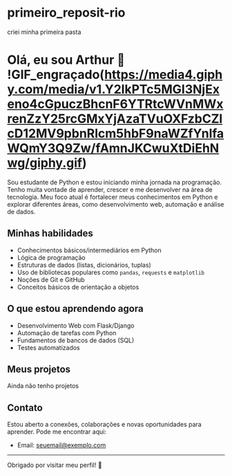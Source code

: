 # primeiro_reposit-rio
criei minha primeira pasta
# Olá, eu sou Arthur 👋             !GIF_engraçado(https://media4.giphy.com/media/v1.Y2lkPTc5MGI3NjExeno4cGpuczBhcnF6YTRtcWVnMWxrenZzY25rcGMxYjAzaTVuOXFzbCZlcD12MV9pbnRlcm5hbF9naWZfYnlfaWQmY3Q9Zw/fAmnJKCwuXtDiEhNwg/giphy.gif)            

Sou estudante de Python e estou iniciando minha jornada na programação. Tenho muita vontade de aprender, crescer e me desenvolver na área de tecnologia. Meu foco atual é fortalecer meus conhecimentos em Python e explorar diferentes áreas, como desenvolvimento web, automação e análise de dados.

## Minhas habilidades

- Conhecimentos básicos/intermediários em Python
- Lógica de programação
- Estruturas de dados (listas, dicionários, tuplas)
- Uso de bibliotecas populares como `pandas`, `requests` e `matplotlib`
- Noções de Git e GitHub
- Conceitos básicos de orientação a objetos

## O que estou aprendendo agora

- Desenvolvimento Web com Flask/Django
- Automação de tarefas com Python
- Fundamentos de bancos de dados (SQL)
- Testes automatizados

## Meus projetos

Ainda não tenho projetos



## Contato

Estou aberto a conexões, colaborações e novas oportunidades para aprender. Pode me encontrar aqui:


- Email: seuemail@exemplo.com

---

Obrigado por visitar meu perfil! 🚀


